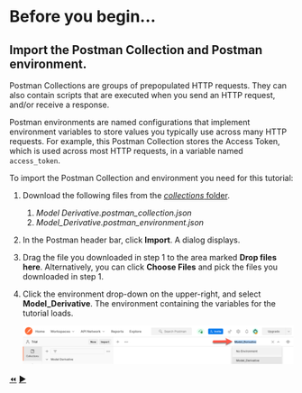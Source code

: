 # Before you begin...

## Import the Postman Collection and Postman environment.

Postman Collections are groups of prepopulated HTTP requests. They can also contain scripts that are executed when you send an HTTP request, and/or receive a response.

Postman environments are named configurations that implement environment variables to store values you typically use across many HTTP requests. For example, this Postman Collection stores the Access Token, which is used across most HTTP requests, in a variable named `access_token`.

To import the Postman Collection and environment you need for this tutorial:

1. Download the following files from the [*collections* folder](../collections).

    1. *Model Derivative.postman_collection.json*
    2. *Model_Derivative.postman_environment.json*


2. In the Postman header bar, click **Import**. A dialog displays.

3. Drag the file you downloaded in step 1 to the area marked **Drop files here**. Alternatively, you can click **Choose Files** and pick the files you downloaded in step 1.

4. Click the environment drop-down on the upper-right, and select **Model_Derivative**. The environment containing the variables for the tutorial loads.

   ![Postman Environment drop-down](../images/tutorial_06_before_you_begin.png "Postman Environment drop-down")


[:rewind:](../readme.md "readme.md")  [:arrow_forward:](task-1.md "Next task")
